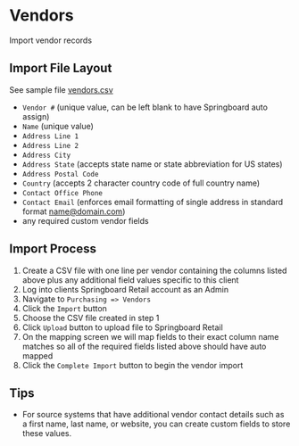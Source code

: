 # Vendors
Import vendor records


## Import File Layout
See sample file [vendors.csv](../examples/vendors.csv)

* `Vendor #` (unique value, can be left blank to have Springboard auto assign)
* `Name` (unique value)
* `Address Line 1`
* `Address Line 2`
* `Address City`
* `Address State` (accepts state name or state abbreviation for US states)
* `Address Postal Code`
* `Country` (accepts 2 character country code of full country name)
* `Contact Office Phone`
* `Contact Email` (enforces email formatting of single address in standard format name@domain.com)
* any required custom vendor fields


## Import Process
1. Create a CSV file with one line per vendor containing the columns listed above plus any additional field values specific to this client
2. Log into clients Springboard Retail account as an Admin
3. Navigate to `Purchasing => Vendors`
4. Click the `Import` button
5. Choose the CSV file created in step 1
6. Click `Upload` button to upload file to Springboard Retail
7. On the mapping screen we will map fields to their exact column name matches so all of the required fields listed above should have auto mapped
8. Click the `Complete Import` button to begin the vendor import


## Tips
* For source systems that have additional vendor contact details such as a first name, last name, or website, you can create custom fields to store these values.